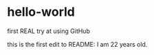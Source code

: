# hello-world
first REAL try at using GitHub 

this is the first edit to README: I am 22 years old.
